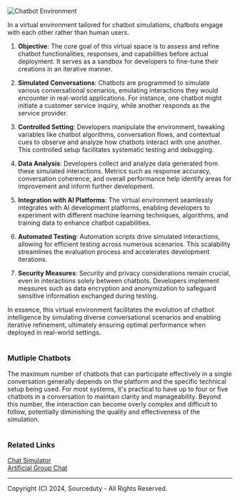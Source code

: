 ![Chatbot Environment](https://github.com/sourceduty/Chatbot_Environment/assets/123030236/fc5d646d-29b1-4877-ae23-aea8f4d97ca0)

In a virtual environment tailored for chatbot simulations, chatbots engage with each other rather than human users. 

1. **Objective**: The core goal of this virtual space is to assess and refine chatbot functionalities, responses, and capabilities before actual deployment. It serves as a sandbox for developers to fine-tune their creations in an iterative manner.

2. **Simulated Conversations**: Chatbots are programmed to simulate various conversational scenarios, emulating interactions they would encounter in real-world applications. For instance, one chatbot might initiate a customer service inquiry, while another responds as the service provider.

3. **Controlled Setting**: Developers manipulate the environment, tweaking variables like chatbot algorithms, conversation flows, and contextual cues to observe and analyze how chatbots interact with one another. This controlled setup facilitates systematic testing and debugging.

4. **Data Analysis**: Developers collect and analyze data generated from these simulated interactions. Metrics such as response accuracy, conversation coherence, and overall performance help identify areas for improvement and inform further development.

5. **Integration with AI Platforms**: The virtual environment seamlessly integrates with AI development platforms, enabling developers to experiment with different machine learning techniques, algorithms, and training data to enhance chatbot capabilities.

6. **Automated Testing**: Automation scripts drive simulated interactions, allowing for efficient testing across numerous scenarios. This scalability streamlines the evaluation process and accelerates development iterations.

7. **Security Measures**: Security and privacy considerations remain crucial, even in interactions solely between chatbots. Developers implement measures such as data encryption and anonymization to safeguard sensitive information exchanged during testing.

In essence, this virtual environment facilitates the evolution of chatbot intelligence by simulating diverse conversational scenarios and enabling iterative refinement, ultimately ensuring optimal performance when deployed in real-world settings.

#
### Mutliple Chatbots

The maximum number of chatbots that can participate effectively in a single conversation generally depends on the platform and the specific technical setup being used. For most systems, it's practical to have up to four or five chatbots in a conversation to maintain clarity and manageability. Beyond this number, the interaction can become overly complex and difficult to follow, potentially diminishing the quality and effectiveness of the simulation.

#
### Related Links

[Chat Simulator](https://chat.openai.com/g/g-pVviDoA7V-chat-simulator)
<br>
[Artificial Group Chat](https://github.com/sourceduty/Artificial_Group_Chat)

***
Copyright (C) 2024, Sourceduty - All Rights Reserved.
